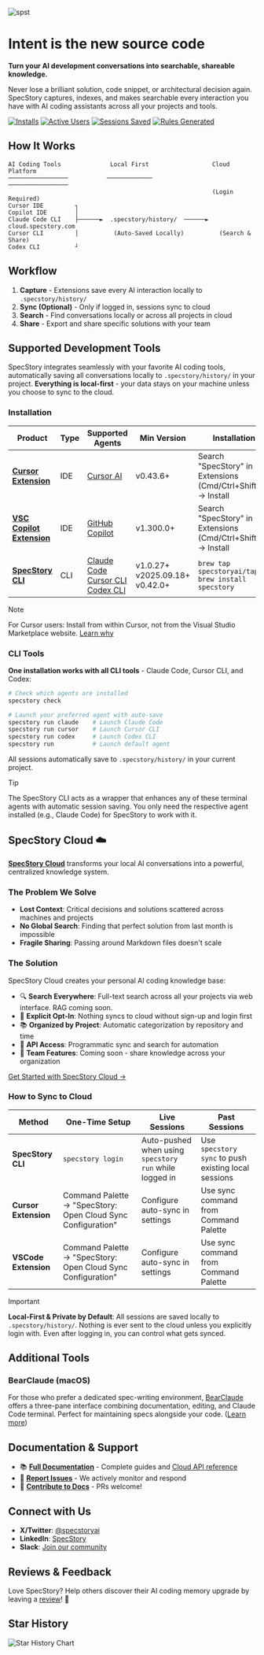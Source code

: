 ![spst](https://github.com/user-attachments/assets/d12ec377-acea-4945-8587-221f30c426ce)

# Intent is the new source code

**Turn your AI development conversations into searchable, shareable knowledge.**

Never lose a brilliant solution, code snippet, or architectural decision again. SpecStory captures, indexes, and makes searchable every interaction you have with AI coding assistants across all your projects and tools.

[![Installs](https://img.shields.io/endpoint?url=https%3A%2F%2Fspecstory.com%2Fapi%2Fbadge%3Fstat%3Dinstalls&style=flat-square)](https://specstory.com/api/badge?stat=installs)
[![Active Users](https://img.shields.io/endpoint?url=https%3A%2F%2Fspecstory.com%2Fapi%2Fbadge%3Fstat%3DactiveUsers&style=flat-square)](https://specstory.com/api/badge?stat=activeUsers)
[![Sessions Saved](https://img.shields.io/endpoint?url=https%3A%2F%2Fspecstory.com%2Fapi%2Fbadge%3Fstat%3DsessionsSaved&style=flat-square)](https://specstory.com/api/badge?stat=sessionsSaved)
[![Rules Generated](https://img.shields.io/endpoint?url=https%3A%2F%2Fspecstory.com%2Fapi%2Fbadge%3Fstat%3DrulesGenerated&style=flat-square)](https://specstory.com/api/badge?stat=rulesGenerated)

## How It Works
```
AI Coding Tools              Local First                  Cloud Platform
─────────────────           ─────────────                ─────────────────
                                                          (Login Required)
Cursor IDE         ┐
Copilot IDE        │
Claude Code CLI    ├──────►  .specstory/history/  ──────►  cloud.specstory.com
Cursor CLI         │          (Auto-Saved Locally)          (Search & Share)
Codex CLI          ┘
```

## Workflow

1. **Capture** - Extensions save every AI interaction locally to `.specstory/history/`
2. **Sync (Optional)** - Only if logged in, sessions sync to cloud
3. **Search** - Find conversations locally or across all projects in cloud
4. **Share** - Export and share specific solutions with your team

## Supported Development Tools

SpecStory integrates seamlessly with your favorite AI coding tools, automatically saving all conversations locally to `.specstory/history/` in your project. **Everything is local-first** - your data stays on your machine unless you choose to sync to the cloud.

### Installation

| Product | Type | Supported Agents | Min Version | Installation | Changelog |
|---------|------|------------------|-------------|--------------|-----------|
| **[Cursor Extension](https://www.cursor.com/)** | IDE | [Cursor AI](https://www.cursor.com/) | v0.43.6+ | Search "SpecStory" in Extensions (Cmd/Ctrl+Shift+X) → Install | [📋 View](https://marketplace.visualstudio.com/items/SpecStory.specstory-vscode/changelog) |
| **[VSC Copilot Extension](https://github.com/features/copilot)** | IDE | [GitHub Copilot](https://github.com/features/copilot) | v1.300.0+ | Search "SpecStory" in Extensions (Cmd/Ctrl+Shift+X) → Install | [📋 View](https://marketplace.visualstudio.com/items/SpecStory.specstory-vscode/changelog) |
| **[SpecStory CLI](https://specstory.com/specstory-cli)** | CLI | [Claude Code](https://claude.ai/claude-code)<br/>[Cursor CLI](https://cursor.com/cli)<br/>[Codex CLI](https://www.openai.com/codex) | v1.0.27+<br/>v2025.09.18+<br/>v0.42.0+ | `brew tap specstoryai/tap`<br/>`brew install specstory` | [📋 View](https://github.com/specstoryai/getspecstory/releases) |

> [!NOTE]
> For Cursor users: Install from within Cursor, not from the Visual Studio Marketplace website. [Learn why](https://github.com/specstoryai/getspecstory/issues/8)

### CLI Tools

**One installation works with all CLI tools** - Claude Code, Cursor CLI, and Codex:

```bash
# Check which agents are installed
specstory check

# Launch your preferred agent with auto-save
specstory run claude    # Launch Claude Code
specstory run cursor    # Launch Cursor CLI
specstory run codex     # Launch Codex CLI
specstory run           # Launch default agent
```

All sessions automatically save to `.specstory/history/` in your current project.

> [!TIP]
> The SpecStory CLI acts as a wrapper that enhances any of these terminal agents with automatic session saving. You only need the respective agent installed (e.g., Claude Code) for SpecStory to work with it.

## SpecStory Cloud ☁️

[**SpecStory Cloud**](https://cloud.specstory.com) transforms your local AI conversations into a powerful, centralized knowledge system.

### The Problem We Solve
- **Lost Context**: Critical decisions and solutions scattered across machines and projects
- **No Global Search**: Finding that perfect solution from last month is impossible
- **Fragile Sharing**: Passing around Markdown files doesn't scale

### The Solution
SpecStory Cloud creates your personal AI coding knowledge base:
- 🔍 **Search Everywhere**: Full-text search across all your projects via web interface. RAG coming soon.
- 🎯 **Explicit Opt-In**: Nothing syncs to cloud without sign-up and login first
- 📚 **Organized by Project**: Automatic categorization by repository and time
- 🚀 **API Access**: Programmatic sync and search for automation
- 👥 **Team Features**: Coming soon - share knowledge across your organization

[Get Started with SpecStory Cloud →](https://cloud.specstory.com)

### How to Sync to Cloud

| Method | One-Time Setup | Live Sessions | Past Sessions |
|--------|----------------|---------------|---------------|
| **SpecStory CLI** | `specstory login` | Auto-pushed when using `specstory run` while logged in | Use `specstory sync` to push existing local sessions |
| **Cursor Extension** | Command Palette → "SpecStory: Open Cloud Sync Configuration" | Configure auto-sync in settings | Use sync command from Command Palette |
| **VSCode Extension** | Command Palette → "SpecStory: Open Cloud Sync Configuration" | Configure auto-sync in settings | Use sync command from Command Palette |

> [!IMPORTANT]
> **Local-First & Private by Default**: All sessions are saved locally to `.specstory/history/`. Nothing is ever sent to the cloud unless you explicitly login with. Even after logging in, you can control what gets synced.

## Additional Tools

### BearClaude (macOS)
For those who prefer a dedicated spec-writing environment, [BearClaude](https://bearclaude.specstory.com) offers a three-pane interface combining documentation, editing, and Claude Code terminal. Perfect for maintaining specs alongside your code. ([Learn more](https://docs.specstory.com/bearclaude/introduction))

## Documentation & Support

- 📚 **[Full Documentation](https://docs.specstory.com/overview)** - Complete guides and [Cloud API reference](https://docs.specstory.com/api-reference/introduction)
- 🐛 **[Report Issues](https://github.com/specstoryai/getspecstory/issues)** - We actively monitor and respond
- 📖 **[Contribute to Docs](https://github.com/specstoryai/docs/)** - PRs welcome!

## Connect with Us

- **X/Twitter**: [@specstoryai](https://twitter.com/specstoryai)
- **LinkedIn**: [SpecStory](https://www.linkedin.com/company/specstory)
- **Slack**: [Join our community](https://specstory.slack.com/join/shared_invite/zt-2vq0274ck-MYS39rgOpDSmgfE1IeK9gg#/shared-invite/email)

## Reviews & Feedback

Love SpecStory? Help others discover their AI coding memory upgrade by leaving a [review](https://marketplace.visualstudio.com/items?itemName=SpecStory.specstory-vscode&ssr=false#review-details)! 🧠

## Star History

![Star History Chart](https://api.star-history.com/svg?repos=specstoryai/getspecstory&type=Date)